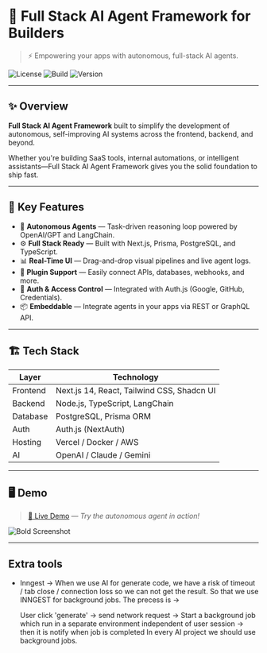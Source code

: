 # 🚀 Full Stack AI Agent Framework for Builders

> ⚡ Empowering your apps with autonomous, full-stack AI agents.

![License](https://img.shields.io/badge/license-MIT-blue.svg)
![Build](https://img.shields.io/github/actions/workflow/status/your-username/bold/ci.yml)
![Version](https://img.shields.io/github/package-json/v/your-username/bold)

---

## ✨ Overview

**Full Stack AI Agent Framework** built to simplify the development of autonomous, self-improving AI systems across the frontend, backend, and beyond.

Whether you're building SaaS tools, internal automations, or intelligent assistants—Full Stack AI Agent Framework gives you the solid foundation to ship fast.

---

## 🧠 Key Features

- 🔁 **Autonomous Agents** — Task-driven reasoning loop powered by OpenAI/GPT and LangChain.
- ⚙️ **Full Stack Ready** — Built with Next.js, Prisma, PostgreSQL, and TypeScript.
- 📊 **Real-Time UI** — Drag-and-drop visual pipelines and live agent logs.
- 🧩 **Plugin Support** — Easily connect APIs, databases, webhooks, and more.
- 🔐 **Auth & Access Control** — Integrated with Auth.js (Google, GitHub, Credentials).
- 📦 **Embeddable** — Integrate agents in your apps via REST or GraphQL API.

---

## 🏗️ Tech Stack

| Layer          | Technology                                   |
|----------------|----------------------------------------------|
| Frontend       | Next.js 14, React, Tailwind CSS, Shadcn UI   |
| Backend        | Node.js, TypeScript, LangChain               |
| Database       | PostgreSQL, Prisma ORM                       |
| Auth           | Auth.js (NextAuth)                           |
| Hosting        | Vercel / Docker / AWS                        |
| AI             | OpenAI / Claude / Gemini                     |

---

## 🖥️ Demo

> [🔗 Live Demo](https://bold-ai.vercel.app) — *Try the autonomous agent in action!*

![Bold Screenshot](https://your-screenshot-url.com/demo.png)

---

## Extra tools

- Inngest -> When we use AI for generate code, we have a risk of timeout / tab close /  connection loss so we can not get the result. 
  So that we use INNGEST for background jobs. The precess is -> 

  User click 'generate' -> send network request -> Start a background job which run in a separate environment independent of user session -> then it is notify when job is completed
  In every AI project we should use background jobs.